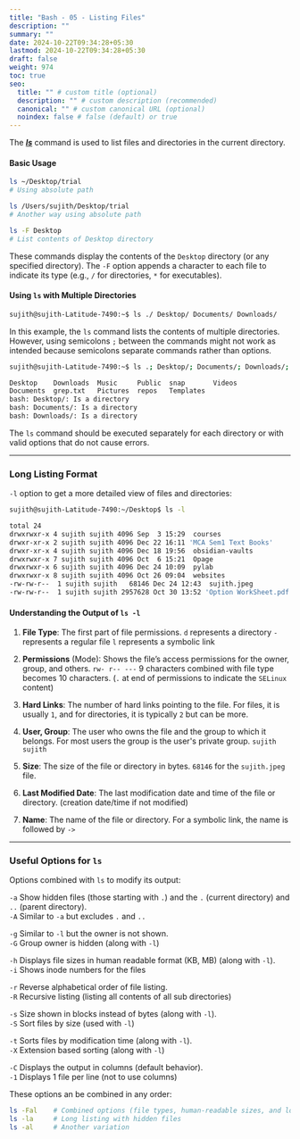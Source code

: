 ```yaml
---
title: "Bash - 05 - Listing Files"
description: ""
summary: ""
date: 2024-10-22T09:34:28+05:30
lastmod: 2024-10-22T09:34:28+05:30
draft: false
weight: 974
toc: true
seo:
  title: "" # custom title (optional)
  description: "" # custom description (recommended)
  canonical: "" # custom canonical URL (optional)
  noindex: false # false (default) or true
---
```




The **[*ls*](/personal-site/docs/bash-linux/command-docs/ls-list)** command is used to list files and directories in the current directory.

#### **Basic Usage**
```bash
ls ~/Desktop/trial
# Using absolute path

ls /Users/sujith/Desktop/trial
# Another way using absolute path

ls -F Desktop
# List contents of Desktop directory
```

These commands display the contents of the `Desktop` directory (or any specified directory). 
The `-F` option appends a character to each file to indicate its type (e.g., `/` for directories, `*` for executables).


#### **Using `ls` with Multiple Directories**

```bash
sujith@sujith-Latitude-7490:~$ ls ./ Desktop/ Documents/ Downloads/
```

In this example, the `ls` command lists the contents of multiple directories. However, using semicolons `;` between the commands might not work as intended because semicolons separate commands rather than options.

```bash
sujith@sujith-Latitude-7490:~$ ls .; Desktop/; Documents/; Downloads/;

Desktop    Downloads  Music     Public  snap       Videos
Documents  grep.txt   Pictures  repos   Templates
bash: Desktop/: Is a directory
bash: Documents/: Is a directory
bash: Downloads/: Is a directory
```

The `ls` command should be executed separately for each directory or with valid options that do not cause errors.

---

### **Long Listing Format**

`-l` option to get a more detailed view of files and directories:

```bash
sujith@sujith-Latitude-7490:~/Desktop$ ls -l
```

```bash
total 24
drwxrwxr-x 4 sujith sujith 4096 Sep  3 15:29  courses
drwxr-xr-x 2 sujith sujith 4096 Dec 22 16:11 'MCA Sem1 Text Books'
drwxr-xr-x 4 sujith sujith 4096 Dec 18 19:56  obsidian-vaults
drwxrwxr-x 7 sujith sujith 4096 Oct  6 15:21  Opage
drwxrwxr-x 6 sujith sujith 4096 Dec 24 10:09  pylab
drwxrwxr-x 8 sujith sujith 4096 Oct 26 09:04  websites
-rw-rw-r--  1 sujith sujith   68146 Dec 24 12:43  sujith.jpeg
-rw-rw-r--  1 sujith sujith 2957628 Oct 30 13:52 'Option WorkSheet.pdf'
```

#### **Understanding the Output of `ls -l`**

1. **File Type**:  The first part of file permissions. 
    `d` represents a directory
    `-` represents a regular file
    `l` represents a symbolic link

2. **Permissions** (Mode): Shows the file’s access permissions for the owner, group, and others. `rw- r-- ---` 9 characters combined with file type becomes 10 characters.  (`.` at end of permissions to indicate the `SELinux` content)

3. **Hard Links**: The number of hard links pointing to the file. For files, it is usually `1`, and for directories, it is typically `2` but can be more.

4. **User, Group**: The user who owns the file and the group to which it belongs. For most users the group is the user's private group.  `sujith sujith`
 
5. **Size**: The size of the file or directory in bytes. `68146` for the `sujith.jpeg` file.

6. **Last Modified Date**: The last modification date and time of the file or directory. (creation date/time if not modified)

7. **Name**: The name of the file or directory. For a symbolic link, the name is followed by `->` 


---

### **Useful Options for `ls`**

Options combined with `ls` to modify its output:

`-a` Show hidden files (those starting with `.`) and the `.` (current directory) and `..` (parent directory).     
`-A` Similar to `-a` but excludes `.` and `..`

`-g` Similar to `-l` but the owner is not shown.     
`-G` Group owner is hidden (along with `-l`)

`-h` Displays file sizes in human readable format (KB, MB) (along with `-l`).    
`-i` Shows inode numbers for the files

`-r` Reverse alphabetical order of file listing.    
`-R` Recursive listing (listing all contents of all sub directories)

`-s` Size shown in blocks instead of bytes (along with `-l`).    
`-S` Sort files by size (used with `-l`)

`-t` Sorts files by modification time (along with `-l`).    
`-X` Extension based sorting (along with `-l`)

`-C` Displays the output in columns (default behavior).    
`-1` Displays 1 file per line (not to use columns)


These options an be combined in any order:

```bash
ls -Fal    # Combined options (file types, human-readable sizes, and long listing)
ls -la     # Long listing with hidden files
ls -al     # Another variation
```
